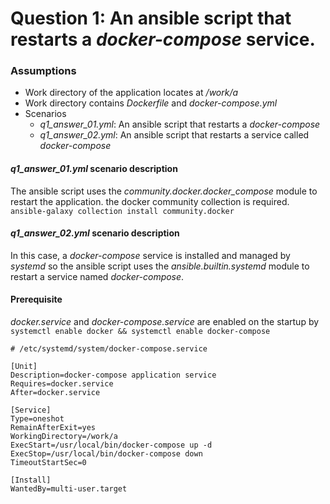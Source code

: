 # Question 1: An ansible script that restarts a _docker-compose_ service.

### Assumptions

- Work directory of the application locates at _/work/a_
- Work directory contains _Dockerfile_ and _docker-compose.yml_
- Scenarios
    - _q1_answer_01.yml_: An ansible script that restarts a _docker-compose_
    - _q1_answer_02.yml_: An ansible script that restarts a service called _docker-compose_

#### _q1_answer_01.yml_ scenario description

The ansible script uses the _community.docker.docker_compose_ module to restart the application. the docker community collection is required.
`ansible-galaxy collection install community.docker`

#### _q1_answer_02.yml_ scenario description

In this case, a _docker-compose_ service is installed and managed by _systemd_ so the ansible script uses the _ansible.builtin.systemd_ module to restart a service named _docker-compose_.

#### Prerequisite

_docker.service_ and _docker-compose.service_ are enabled on the startup by
`systemctl enable docker && systemctl enable docker-compose`


```
# /etc/systemd/system/docker-compose.service

[Unit]
Description=docker-compose application service
Requires=docker.service
After=docker.service

[Service]
Type=oneshot
RemainAfterExit=yes
WorkingDirectory=/work/a
ExecStart=/usr/local/bin/docker-compose up -d
ExecStop=/usr/local/bin/docker-compose down
TimeoutStartSec=0

[Install]
WantedBy=multi-user.target
```
